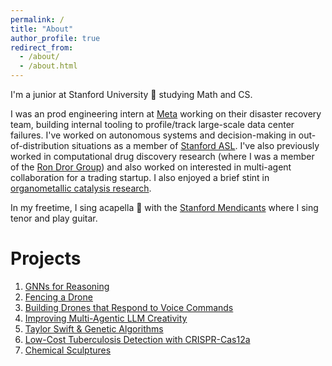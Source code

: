 ```yaml
---
permalink: /
title: "About"
author_profile: true
redirect_from: 
  - /about/
  - /about.html
---
```


I'm a junior at Stanford University 🌲 studying Math and CS. 

I was an prod engineering intern at [Meta](https://www.meta.com/about/) working on their disaster recovery team, building internal tooling to profile/track large-scale data center failures. I've worked on autonomous systems and decision-making in out-of-distribution situations as a member of [Stanford ASL](https://stanfordasl.github.io/). I've also previously worked in computational drug discovery research (where I was a member of the [Ron Dror Group](https://drorlab.stanford.edu/)) and also worked on interested in multi-agent collaboration for a trading startup. I also enjoyed a brief stint in [organometallic catalysis research](https://www.mdpi.com/2624-8549/4/2/29). 
 
In my freetime, I sing acapella 🎵 with the [Stanford Mendicants](https://stanfordmendicants.com/) where I sing tenor and play guitar. 

Projects 
======
1. [GNNs for Reasoning](https://medium.com/stanford-cs224w/graph-based-reasoning-framework-385e850ef7f4)
2. [Fencing a Drone](https://x.com/alexwan10574446/status/1854261579258200550)
3. [Building Drones that Respond to Voice Commands](https://drive.google.com/file/d/1ySvLhD_-F-yIzr4IbxILDwCjSymwu-lH/view?usp=sharing)
4. [Improving Multi-Agentic LLM Creativity](https://drive.google.com/file/d/1s5V4dYky-vsPLQHjqE2ueYpN3xnhgC5d/view?usp=sharing)
5. [Taylor Swift & Genetic Algorithms](https://github.com/alexwang0317/TaylorSwiftGeneticAlgorithms/blob/main/Taylor_Swift_Paradox%20(12).pdf) 
6. [Low-Cost Tuberculosis Detection with CRISPR-Cas12a](https://drive.google.com/file/d/1YN2QKDYRtH4l5QQVBpHWo_RkHZWZ0T-q/view?usp=sharing)
7. [Chemical Sculptures](https://drive.google.com/file/d/1PqKvKNTgwOwVSjqYGeRECQLEIRoCMu3-/view?usp=sharing)
